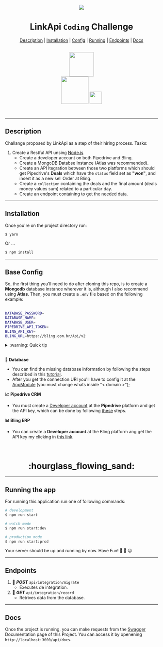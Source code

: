 <p align="center">
  <img src="https://avatars.githubusercontent.com/u/38729977?s=200&v=4" />
</p>

<h1 align=center>
    LinkApi <code>Coding</code> Challenge 
</h1>


<div align=center>
    <a href="#desc">Description</a> | <a href="#install">Installation</a> | <a href="#config">Config</a> | <a href="#running">Running</a> | <a href="#endpoints">Endpoints</a> | <a href="#docs">Docs</a>
</div>    

<br>

<p align="center">
  <img src="https://nodejs.dev/static/nodejs-logo-light-mode-e8344f71081da53be8ee1098584a0ab6.svg" width="80px"/>
  <br>
  <img src="https://static1.smartbear.co/swagger/media/assets/images/swagger_logo.svg" width="90px"/>
  <img src="https://docs.nestjs.com/assets/logo-small.svg" width="40px"/>
  
</p>

<br>
<hr>
<h2 id="desc"> 
    Description 
</h2>

 Challange proposed by LinkApi as a step of their hiring process.
Tasks:
1. Create a Restful API unsing [Node.js](https://nodejs.org/en/)
    - Create a developer account on both Pipedrive and Bling.  
    - Create a MongoDB Databse Instance (Atlas was recommended).  
    - Create an API Itegration between those two platforms which should get Pipedrive's **Deals** which have the `status` field set as **"won"**, and insert it as a new sell Order at Bling.  
    - Create a `collection` containing the deals and the final amount (deals money values sum) related to a particular day.  
    - Create an endpoint containing to get the needed data.

- - - -
<h2 id="install">
  Installation  
</h2>

Once you're on the project directory run:


```bash
$ yarn
```
Or ...  

```bash
$ npm install
```
- - - -
<h2 id="config">
   Base Config
</h2>

So, the first thing you'll need to do after cloning this repo, is to create a **Mongodb** database instance wherever it is, although I also recommend using **Atlas**. Then, you must
create a `.env` file based on the following example:  
<br>

```bash
DATABASE_PASSWORD=
DATABASE_NAME=
DATABASE_USER=
PIPEDRIVE_API_TOKEN=
BLING_API_KEY=
BLING_URL=https://bling.com.br/Api/v2

```

<details>
    <summary>:warning: Quick tip </summary>
    This project was designed to connect to the database via uri, so if you wish go through a different process beware that it's on you. 
</details>
<br>

**:floppy_disk: Database**  
 - You can find the missing database information by following the steps described in this [tutorial](https://docs.atlas.mongodb.com/getting-started/).
 - After you get the connection URI you'll have to config it at the [AppModule](https://github.com/gabrielFernandes-dev/linkapi-challenge-v2/blob/master/src/app.module.ts) (you must change whats inside "< domain >");
 
**:chart_with_upwards_trend: Pipedrive CRM**
 - You must create a [Developer account](https://developers.pipedrive.com) at the **Pipedrive** platform and get the API key, which can be done by following [these](https://support.pipedrive.com/en/article/how-can-i-find-my-personal-api-key) steps.
 
**:bar_chart: Bling ERP**
 - You can create a **Developer account** at the Bling platform ang get the API key my clicking in [this link](https://ajuda.bling.com.br/hc/pt-br/articles/360035558634-Usu%C3%A1rio-e-Usu%C3%A1rio-API).

<br>

<h1 align=center>
  :hourglass_flowing_sand:  
</h1>
  
- - - - 
<h2 id="running">
 Running the app
</h2>

For running this application run one of following commands:

```bash
# development
$ npm run start

# watch mode
$ npm run start:dev

# production mode
$ npm run start:prod
```

Your server should be up and running by now. Have Fun! :rocket: :tada: :wink:

 - - - -  
<h2 id="endpoints">
 Endpoints
</h2>


1. :incoming_envelope: ***POST*** `api/integration/migrate` 
    - Executes de integration.
2. :open_file_folder: ***GET*** `api/integration/record`
    - Retrives data from the database.
- - - -

<h2 id="docs">
 Docs
</h2>

Once the project is running, you can make requests from the [Swagger](https://docs.nestjs.com/openapi/introduction) Documentation page of this Project. You can access it by openening `http://localhost:3000/api/docs`.
